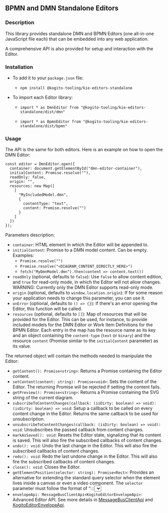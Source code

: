 BPMN and DMN Standalone Editors
--

### Description

This library provides standalone DMN and BPMN Editors (one all-in-one JavaScript file each) that can be embedded into any web application.

A comprehensive API is also provided for setup and interaction with the Editor.

### Installation

* To add it to your `package.json` file:

  * `npm install @kogito-tooling/kie-editors-standalone`

* To import each Editor library:

  * `import * as DmnEditor from "@kogito-tooling/kie-editors-standalone/dist/dmn"`

  * `import * as BpmnEditor from "@kogito-tooling/kie-editors-standalone/dist/bpmn"`

### Usage

The API is the same for both editors. Here is an example on how to open the DMN Editor:

```
const editor = DmnEditor.open({
  container: document.getElementById("dmn-editor-container"),
  initialContent: Promise.resolve(""),
  readOnly: false,
  origin: "",
  resources: new Map([
    [
      "MyIncludedModel.dmn",
      {
        contentType: "text",
        content: Promise.resolve("")
      }
    ]
  ])
});
```

Parameters description:
* `container`: HTML element in which the Editor will be appended to.
* `initialContent`: Promise to a DMN model content. Can be empty. Examples:
  * `Promise.resolve("")`
  * `Promise.resolve("<DIAGRAM_CONTENT_DIRECTLY_HERE>")`
  * `fetch("MyDmnModel.dmn").then(content => content.text())`
* `readOnly` (optional, defaults to `false`): Use `false` to allow content edition, and `true` for read-only mode, in which the Editor will not allow changes. WARNING: Currently only the DMN Editor supports read-only mode.
* `origin` (optional, defaults to `window.location.origin`): If for some reason your application needs to change this parameter, you can use it.
* `onError` (optional, defaults to `() => {}`): If there's an error opening the Editor, this function will be called.
* `resources` (optional, defaults to `[]`): Map of resources that will be provided for the Editor. This can be used, for instance, to provide included models for the DMN Editor or Work Item Definitions for the BPMN Editor. Each entry in the map has the resource name as its key and an object containing the `content-type` (`text` or `binary`) and the resource `content` (Promise similar to the `initialContent` parameter) as its value.

The returned object will contain the methods needed to manipulate the Editor:
* `getContent(): Promise<string>`: Returns a Promise containing the Editor content.
* `setContent(content: string): Promise<void>`: Sets the content of the Editor. The returning Promise will be rejected if setting the content fails.
* `getPreview(): Promise<string>`: Returns a Promise containing the SVG string of the current diagram.
* `subscribeToContentChanges(callback: (isDirty: boolean) => void): (isDirty: boolean) => void`: Setup a callback to be called on every content change in the Editor. Returns the same callback to be used for unsubscription.
* `unsubscribeToContentChanges(callback: (isDirty: boolean) => void): void`: Unsubscribes the passed callback from content changes.
* `markAsSaved(): void`: Resets the Editor state, signalizing that its content is saved. This will also fire the subscribed callbacks of content changes.
* `undo(): void`: Undo the last change in the Editor. This will also fire the subscribed callbacks of content changes.
* `redo(): void`:  Redo the last undone change in the Editor. This will also fire the subscribed callbacks of content changes.
* `close(): void`: Closes the Editor.
* `getElementPosition(selector: string): Promise<Rect>`: Provides an alternative for extending the standard query selector when the element lives inside a canvas or even a video component. The `selector` parameter must follow the format of “<PROVIDER>:::<SELECT>“, e.g. “Canvas:::MySquare” or “Video:::PresenterHand”. Returns a `Rect` representing the element position.
* `envelopeApi: MessageBusClientApi<KogitoEditorEnvelopeApi>`: Advanced Editor API. See more details in [MessageBusClientApi](https://github.com/kiegroup/kogito-tooling/blob/master/packages/envelope-bus/src/api/index.ts#L43-L56) and [KogitoEditorEnvelopeApi](https://github.com/kiegroup/kogito-tooling/blob/master/packages/editor/src/api/KogitoEditorEnvelopeApi.ts#L34-L41).
